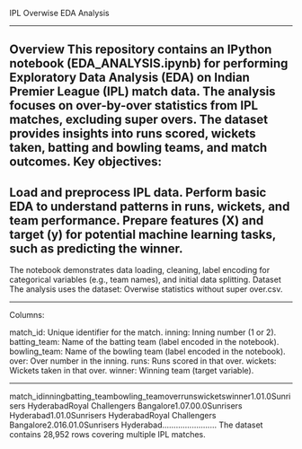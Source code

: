 IPL Overwise EDA Analysis

---
Overview
This repository contains an IPython notebook (EDA_ANALYSIS.ipynb) for performing Exploratory Data Analysis (EDA) on Indian Premier League (IPL) match data. The analysis focuses on over-by-over statistics from IPL matches, excluding super overs. The dataset provides insights into runs scored, wickets taken, batting and bowling teams, and match outcomes.
Key objectives:
---
Load and preprocess IPL data.
Perform basic EDA to understand patterns in runs, wickets, and team performance.
Prepare features (X) and target (y) for potential machine learning tasks, such as predicting the winner.
---
The notebook demonstrates data loading, cleaning, label encoding for categorical variables (e.g., team names), and initial data splitting.
Dataset
The analysis uses the dataset: Overwise statistics without super over.csv.

---
Columns:

match_id: Unique identifier for the match.
inning: Inning number (1 or 2).
batting_team: Name of the batting team (label encoded in the notebook).
bowling_team: Name of the bowling team (label encoded in the notebook).
over: Over number in the inning.
runs: Runs scored in that over.
wickets: Wickets taken in that over.
winner: Winning team (target variable).

---









match_idinningbatting_teambowling_teamoverrunswicketswinner1.01.0Sunrisers HyderabadRoyal Challengers Bangalore1.07.00.0Sunrisers Hyderabad1.01.0Sunrisers HyderabadRoyal Challengers Bangalore2.016.01.0Sunrisers Hyderabad........................
The dataset contains 28,952 rows covering multiple IPL matches.
